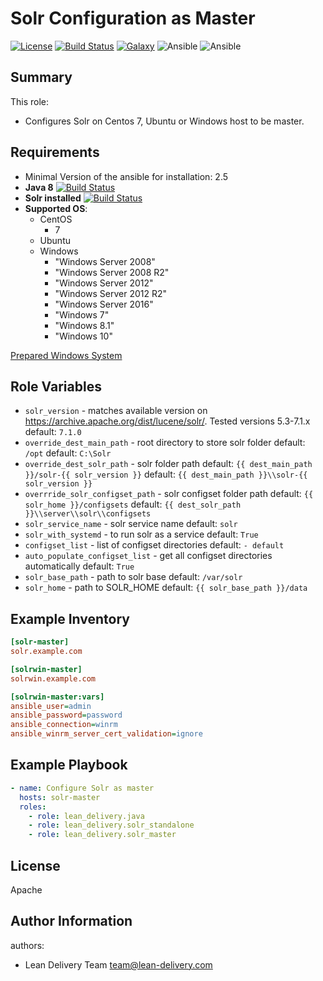 Solr Configuration as Master
=========
[![License](https://img.shields.io/badge/license-Apache-green.svg?style=flat)](https://raw.githubusercontent.com/lean-delivery/ansible-role-solr-master/master/LICENSE)
[![Build Status](https://travis-ci.org/lean-delivery/ansible-role-solr-master.svg?branch=master)](https://travis-ci.org/lean-delivery/ansible-role-solr-master)
[![Galaxy](https://img.shields.io/badge/galaxy-lean__delivery.solr__master-blue.svg)](https://galaxy.ansible.com/lean_delivery/solr_master)
![Ansible](https://img.shields.io/ansible/role/d/30406.svg)
![Ansible](https://img.shields.io/badge/dynamic/json.svg?label=min_ansible_version&url=https%3A%2F%2Fgalaxy.ansible.com%2Fapi%2Fv1%2Froles%2F30406%2F&query=$.min_ansible_version)
## Summary

This role:
  - Configures Solr on Centos 7, Ubuntu or Windows host to be master.

Requirements
------------
  - Minimal Version of the ansible for installation: 2.5
  - **Java 8** [![Build Status](https://travis-ci.org/lean-delivery/ansible-role-java.svg?branch=master)](https://travis-ci.org/lean-delivery/ansible-role-java)
  - **Solr installed** [![Build Status](https://travis-ci.org/lean-delivery/ansible-role-solr-standalone.svg?branch=master)](https://travis-ci.org/lean-delivery/ansible-role-solr-standalone)
  - **Supported OS**:
    - CentOS
      - 7
    - Ubuntu
    - Windows
      - "Windows Server 2008"
      - "Windows Server 2008 R2"
      - "Windows Server 2012"
      - "Windows Server 2012 R2"
      - "Windows Server 2016"
      - "Windows 7"
      - "Windows 8.1"
      - "Windows 10"

[Prepared Windows System](https://docs.ansible.com/ansible/latest/user_guide/windows_setup.html)

## Role Variables
  - `solr_version` - matches available version on https://archive.apache.org/dist/lucene/solr/. Tested versions 5.3-7.1.x
    default: `7.1.0`
  - `override_dest_main_path` - root directory to store solr folder
    default: `/opt`
    default: `C:\Solr`
  - `override_dest_solr_path` - solr folder path
    default: `{{ dest_main_path }}/solr-{{ solr_version }}`
    default: `{{ dest_main_path }}\\solr-{{ solr_version }}`
  - `overrride_solr_configset_path` - solr configset folder path
    default: `{{ solr_home }}/configsets`
    default: `{{ dest_solr_path }}\\server\\solr\\configsets`
  - `solr_service_name` - solr service name
    default: `solr`
  - `solr_with_systemd` - to run solr as a service
    default: `True`
  - `configset_list` - list of configset directories
    default: `- default`
  - `auto_populate_configset_list` - get all configset directories automatically
    default: `True`
  - `solr_base_path` - path to solr base
    default: `/var/solr`
  - `solr_home` - path to SOLR_HOME
    default: `{{ solr_base_path }}/data`

Example Inventory
----------------
```ini
[solr-master]
solr.example.com

[solrwin-master]
solrwin.example.com

[solrwin-master:vars]
ansible_user=admin
ansible_password=password
ansible_connection=winrm
ansible_winrm_server_cert_validation=ignore
```

Example Playbook
----------------

```yml
- name: Configure Solr as master
  hosts: solr-master
  roles:
    - role: lean_delivery.java
    - role: lean_delivery.solr_standalone
    - role: lean_delivery.solr_master
```

License
-------

Apache

Author Information
------------------

authors:
  - Lean Delivery Team <team@lean-delivery.com>
